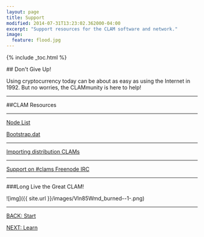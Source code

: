 ```yaml
---
layout: page
title: Support
modified: 2014-07-31T13:23:02.362000-04:00
excerpt: "Support resources for the CLAM software and network."
image:
  feature: flood.jpg
---
```


{% include _toc.html %}

##<i class="fa fa-wheelchair fa-5x"></i> Don't Give Up!

Using cryptocurrency today can be about as easy as using the Internet in 1992. But no worries, the CLAMmunity is here to help!

---

##CLAM Resources

---

<div><a markdown="0" href="http://blocktree.io/peers/CLAM/" class="btn" target="_blank"><i class="fa fa-cloud"></i> Node List</a>

<a markdown="0" href="https://bitcointalk.org/index.php?topic=623147.msg9772191#msg9772191" class="btn" target="_blank"><i class="fa fa-cloud"></i> Bootstrap.dat</a></div>

---

<a markdown="0" href="{{ site.url }}/learn/import" class="btn"><i class="fa fa-cloud"></i> Importing distribution CLAMs</a>

---

<a markdown="0" href="{{ site.url }}/learn/clams-chat" class="btn"><i class="fa fa-cloud"></i> Support on #clams Freenode IRC</a>

---

###Long Live the Great CLAM!

![img]({{ site.url }}/images/Vln85Wmd_burned--1-.png)

---

<div><a markdown="0" href="{{ site.url }}/start" class="btn">BACK: Start</a>

<a markdown="0" href="{{ site.url }}/learn" class="btn">NEXT: Learn</a></div>